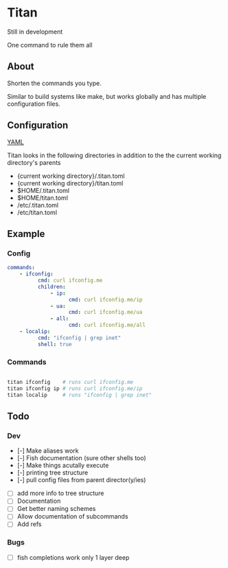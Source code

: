 # Titan
Still in development

One command to rule them all

## About
Shorten the commands you type.

Similar to build systems like make, but works globally and has multiple configuration files.

## Configuration

[YAML](https://yaml.org)

Titan looks in the following directories in addition to the the current working directory's parents

 - {current working directory}/.titan.toml
 - {current working directory}/titan.toml
 - $HOME/.titan.toml
 - $HOME/titan.toml
 - /etc/.titan.toml
 - /etc/titan.toml

## Example

### Config

```yaml
commands:
    - ifconfig:
          cmd: curl ifconfig.me
          children:
              - ip:
                    cmd: curl ifconfig.me/ip
              - ua:
                    cmd: curl ifconfig.me/ua
              - all:
                    cmd: curl ifconfig.me/all
    - localip:
          cmd: "ifconfig | grep inet"
          shell: true
```

### Commands

```bash

titan ifconfig    # runs curl ifconfig.me
titan ifconfig ip # runs curl ifconfig.me/ip
titan localip     # runs "ifconfig | grep inet"

```

## Todo

### Dev
- [-] Make aliases work
- [-] Fish documentation (sure other shells too)
- [-] Make things acutally execute
- [-] printing tree structure
- [-] pull config files from parent director(y/ies)
- [ ] add more info to tree structure
- [ ] Documentation
- [ ] Get better naming schemes
- [ ] Allow documentation of subcommands
- [ ] Add refs

### Bugs
- [ ] fish completions work only 1 layer deep

